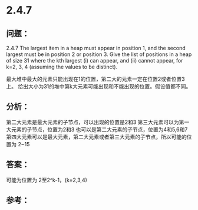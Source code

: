 
# 2.4.7

## 问题：
2.4.7 The largest item in a heap must appear in position 1, and the second largest must be in position 2 or position 3. Give the list of positions in a heap of size 31 where the kth largest (i) can appear, and (ii) cannot appear, for k=2, 3, 4 (assuming the values to be distinct).

最大堆中最大的元素只能出现在1的位置，第二大的元素一定在位置2或者位置3上。
给出大小为31的堆中第k大元素可能出现和不能出现的位置。假设值都不同。

## 分析：
第二大元素是最大元素的子节点，可以出现的位置是2和3
第三大元素可以为第一大元素的子节点，位置为2和3
也可以是第二大元素的子节点，位置为4和5,6和7
第四大元素可以是最大元素，第二大元素或者第三大元素的子节点，所以可能的位置为
2~15

## 答案：
可能为位置为 2至2^k-1，(k=2,3,4)

## 参考：

